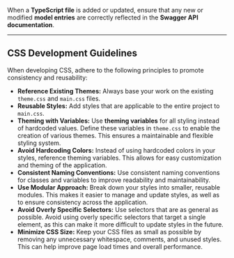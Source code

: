 When a **TypeScript file** is added or updated, ensure that any new or modified **model entries** are correctly reflected in the **Swagger API documentation**.

***

## **CSS Development Guidelines**

When developing CSS, adhere to the following principles to promote consistency and reusability:

* **Reference Existing Themes:** Always base your work on the existing `theme.css` and `main.css` files.
* **Reusable Styles:** Add styles that are applicable to the entire project to `main.css`.
* **Theming with Variables:** Use **theming variables** for all styling instead of hardcoded values. Define these variables in `theme.css` to enable the creation of various themes. This ensures a maintainable and flexible styling system.
* **Avoid Hardcoding Colors:** Instead of using hardcoded colors in your styles, reference theming variables. This allows for easy customization and theming of the application.
* **Consistent Naming Conventions:** Use consistent naming conventions for classes and variables to improve readability and maintainability.
* **Use Modular Approach:** Break down your styles into smaller, reusable modules. This makes it easier to manage and update styles, as well as to ensure consistency across the application.
* **Avoid Overly Specific Selectors:** Use selectors that are as general as possible. Avoid using overly specific selectors that target a single element, as this can make it more difficult to update styles in the future.
* **Minimize CSS Size:** Keep your CSS files as small as possible by removing any unnecessary whitespace, comments, and unused styles. This can help improve page load times and overall performance.